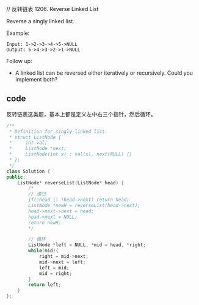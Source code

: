 // 反转链表
1206. Reverse Linked List

Reverse a singly linked list.

Example:

    Input: 1->2->3->4->5->NULL
    Output: 5->4->3->2->1->NULL
Follow up:

- A linked list can be reversed either iteratively or recursively. Could you implement both?

## code
反转链表这类题，基本上都是定义左中右三个指针，然后循环。
```c++
/**
 * Definition for singly-linked list.
 * struct ListNode {
 *     int val;
 *     ListNode *next;
 *     ListNode(int x) : val(x), next(NULL) {}
 * };
 */
class Solution {
public:
    ListNode* reverseList(ListNode* head) {
        /*
        // 递归
        if(!head || !head->next) return head;
        ListNode *newH = reverseList(head->next);
        head->next->next = head;
        head->next = NULL;
        return newH;
        */

        // 循环
        ListNode *left = NULL, *mid = head, *right;
        while(mid){
            right = mid->next;
            mid->next = left;
            left = mid;
            mid = right;
        }
        return left;
    }
};
```
